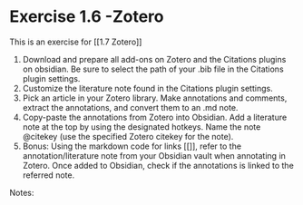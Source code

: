 # Exercise 1.6 -Zotero

This is an exercise for [[1.7 Zotero]]

1. Download and prepare all add-ons on Zotero and the Citations plugins on obsidian. Be sure to select the path of your .bib file in the Citations plugin settings.
2. Customize the literature note found in the Citations plugin settings.
3. Pick an article in your Zotero library. Make annotations and comments, extract the annotations, and convert them to an .md note.
4.  Copy-paste the annotations from Zotero into Obsidian. Add a literature note at the top by using the designated hotkeys. Name the note @citekey (use the specified Zotero citekey for the note).
5.  Bonus: Using the markdown code for links [[]], refer to the annotation/literature note from your Obsidian vault when annotating in Zotero. Once added to Obsidian, check if the annotations is linked to the referred note.


Notes: